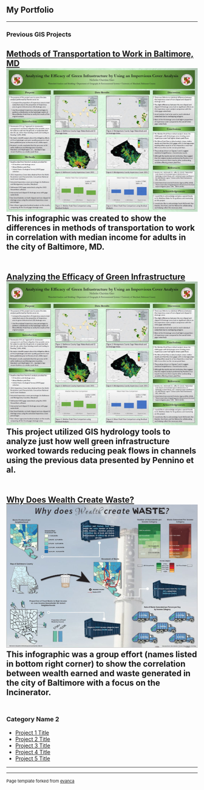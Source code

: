 ## My Portfolio

---

### Previous GIS Projects 

[Methods of Transportation to Work in Baltimore, MD](https://github.com/ngiro1/ngiro1.github.io/blob/master/pdf/Giro_Lab4%20%5BRecovered%5D.pdf)
<img src="images/419Project.JPG"/>
This infographic was created to show the differences in methods of transportation to work in correlation with median income for adults in the city of Baltimore, MD.
<br><br>
---
[Analyzing the Efficacy of Green Infrastructure](/pdf/sample_presentation.pdf)
<img src="images/419Project.JPG"/>
This project utilized GIS hydrology tools to analyze just how well green infrastructure worked towards reducing peak flows in channels using the previous data presented by Pennino et al.
<br><br>
---
[Why Does Wealth Create Waste?](http://example.com/)
<img src="images/Capture.JPG"/>
This infographic was a group effort (names listed in bottom right corner) to show the correlation between wealth earned and waste generated in the city of Baltimore with a focus on the Incinerator.
<br><br>
---

### Category Name 2

- [Project 1 Title](http://example.com/)
- [Project 2 Title](http://example.com/)
- [Project 3 Title](http://example.com/)
- [Project 4 Title](http://example.com/)
- [Project 5 Title](http://example.com/)

---




---
<p style="font-size:11px">Page template forked from <a href="https://github.com/evanca/quick-portfolio">evanca</a></p>
<!-- Remove above link if you don't want to attibute -->
